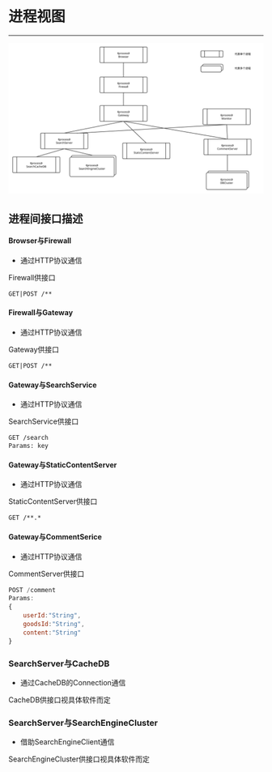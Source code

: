 # 进程视图

---
![](/assets/最终进程视图.svg)

## 进程间接口描述

#### Browser与Firewall
* 通过HTTP协议通信

Firewall供接口
```
GET|POST /**
```

#### Firewall与Gateway
* 通过HTTP协议通信

Gateway供接口
```
GET|POST /**
```

#### Gateway与SearchService
* 通过HTTP协议通信

SearchService供接口
```
GET /search
Params: key
```

#### Gateway与StaticContentServer
* 通过HTTP协议通信

StaticContentServer供接口
```
GET /**.*
```
#### Gateway与CommentSerice
* 通过HTTP协议通信

CommentServer供接口
```js
POST /comment
Params:
{
    userId:"String",
    goodsId:"String",
    content:"String"
}
```

### SearchServer与CacheDB
* 通过CacheDB的Connection通信

CacheDB供接口视具体软件而定

### SearchServer与SearchEngineCluster
* 借助SearchEngineClient通信

SearchEngineCluster供接口视具体软件而定